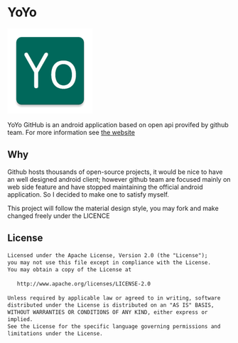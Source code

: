 YoYo
======

![Logo](app/src/main/res/mipmap-xxxhdpi/ic_launcher.png)

YoYo GitHub is an android application based on open api provifed by github team.
For more information see [the website][1]


Why
--------

Github hosts thousands of open-source projects, it would be nice to have an well designed android client;
however github team are focused mainly on web side feature and have stopped maintaining the official android application.
So I decided to make one to satisfy myself.

This project will follow the material design style, you may fork and make changed freely under the LICENCE


License
-------

    Licensed under the Apache License, Version 2.0 (the "License");
    you may not use this file except in compliance with the License.
    You may obtain a copy of the License at

       http://www.apache.org/licenses/LICENSE-2.0

    Unless required by applicable law or agreed to in writing, software
    distributed under the License is distributed on an "AS IS" BASIS,
    WITHOUT WARRANTIES OR CONDITIONS OF ANY KIND, either express or implied.
    See the License for the specific language governing permissions and
    limitations under the License.

 [1]: http://avenwu.net/yoyo
